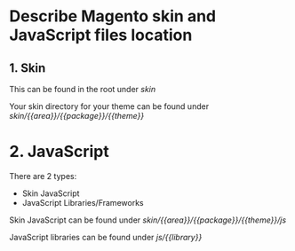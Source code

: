 # Describe Magento skin and JavaScript files location

## 1. Skin

This can be found in the root under *skin*

Your skin directory for your theme can be found under *skin/{{area}}/{{package}}/{{theme}}*


# 2. JavaScript

There are 2 types:

- Skin JavaScript
- JavaScript Libraries/Frameworks

Skin JavaScript can be found under *skin/{{area}}/{{package}}/{{theme}}/js*

JavaScript libraries can be found under *js/{{library}}*
